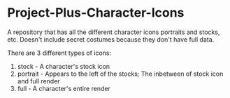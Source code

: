 # Project-Plus-Character-Icons
A repository that has all the different character icons portraits and stocks, etc. Doesn't include secret costumes because they don't have full data.

There are 3 different types of icons:
1. stock - A character's stock icon
2. portrait - Appears to the left of the stocks; The inbetween of stock icon and full render
3. full - A character's entire render
